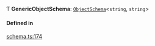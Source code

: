 Ƭ **GenericObjectSchema**: [`ObjectSchema`](../interfaces/ObjectSchema.md)<`string`, `string`\>

#### Defined in

[schema.ts:174](https://github.com/coda/packs-sdk/blob/main/schema.ts#L174)
